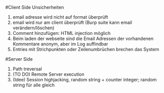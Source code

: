 #Client Side Unsicherheiten
1. email adresse wird nicht auf format überprüft
2. email wird nur am client überprüft (Burp suite kann email verändern/löschen)
3. Comment hinzufügen: HTML injection möglich
4. Beim laden der webseite sind die Email Adressen der vorhandenen Kommentare anonym, aber im Log auffindbar
5. Entries mit Strichpunkten oder Zeilenumbrüchen brechen das System


#Server Side
1. Path treversal
2. (TO DO) Remote Server execution
3. (Idee) Session highjacking, random string + counter integer; random string für alle gleich 